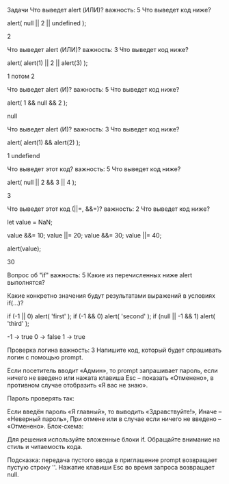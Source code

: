 Задачи
Что выведет alert (ИЛИ)?
важность: 5
Что выведет код ниже?

alert( null || 2 || undefined );

2

Что выведет alert (ИЛИ)?
важность: 3
Что выведет код ниже?

alert( alert(1) || 2 || alert(3) );

1 потом 2

Что выведет alert (И)?
важность: 5
Что выведет код ниже?

alert( 1 && null && 2 );

null


Что выведет alert (И)?
важность: 3
Что выведет код ниже?

alert( alert(1) && alert(2) );

1 undefiend

Что выведет этот код?
важность: 5
Что выведет код ниже?

alert( null || 2 && 3 || 4 );

3

Что выведет этот код (||=, &&=)?
важность: 2
Что выведет код ниже?

let value = NaN;

value &&= 10;
value ||= 20;
value &&= 30;
value ||= 40;

alert(value);

30







Вопрос об "if"
важность: 5
Какие из перечисленных ниже alert выполнятся?

Какие конкретно значения будут результатами выражений в условиях if(...)?

if (-1 || 0) alert( 'first' );
if (-1 && 0) alert( 'second' );
if (null || -1 && 1) alert( 'third' );

-1 -> true
0 -> false
1 -> true

Проверка логина
важность: 3
Напишите код, который будет спрашивать логин с помощью prompt.

Если посетитель вводит «Админ», то prompt запрашивает пароль, если ничего не введено или нажата клавиша Esc – показать «Отменено», в противном случае отобразить «Я вас не знаю».

Пароль проверять так:

Если введён пароль «Я главный», то выводить «Здравствуйте!»,
Иначе – «Неверный пароль»,
При отмене или в случае если ничего не введено – «Отменено».
Блок-схема:


Для решения используйте вложенные блоки if. Обращайте внимание на стиль и читаемость кода.

Подсказка: передача пустого ввода в приглашение prompt возвращает пустую строку ''. Нажатие клавиши Esc во время запроса возвращает null.

